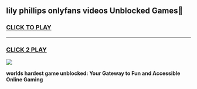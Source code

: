 
## lily phillips onlyfans videos Unblocked Games👋
<h3>
<a href="https://premium.freeplayer.one?title=lily_phillips_onlyfans_videos&ref=16F">CLICK TO PLAY</a></h3>
<hr>

<h3>
<a href="https://premium.freeplayer.one?title=lily_phillips_onlyfans_videos&ref=16F">CLICK 2 PLAY</a>
  
</h3>

<a href="https://premium.freeplayer.one?title=lily_phillips_onlyfans_videos&ref=16F/"><img src="https://clearcache.store/games.png"></a>


**worlds hardest game unblocked: Your Gateway to Fun and Accessible Online Gaming**

